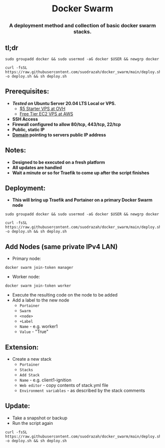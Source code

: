 # <p align="center">Docker Swarm</p>
### <p align="center">A deployment method and collection of basic docker swarm stacks.</p>

## tl;dr
```
sudo groupadd docker && sudo usermod -aG docker $USER && newgrp docker
```
```
curl -fsSL https://raw.githubusercontent.com/suodrazah/docker_swarm/main/deploy.sh -o deploy.sh && sh deploy.sh
```

## Prerequisites:
* **_Tested on_ Ubuntu Server 20.04 LTS Local or VPS.**
  * [$5 Starter VPS at OVH](https://ca.ovh.com/au/order/vps/)
  * [Free Tier EC2 VPS at AWS](https://aws.amazon.com/free/)
* **SSH Access**
* **Firewall configured to allow 80/tcp, 443/tcp, 22/tcp**
* **Public, static IP**
* **[Domain](https://domains.google.com/) pointing to servers public IP address**

## Notes:
* **Designed to be executed on a fresh platform**
* **All updates are handled**
* **Wait a minute or so for Traefik to come up after the script finishes**

## Deployment:
* **This will bring up Traefik and Portainer on a primary Docker Swarm node**
```
sudo groupadd docker && sudo usermod -aG docker $USER && newgrp docker
```
```
curl -fsSL https://raw.githubusercontent.com/suodrazah/docker_swarm/main/deploy.sh -o deploy.sh && sh deploy.sh
```

## Add Nodes (same private IPv4 LAN)
* Primary node:
```
docker swarm join-token manager
```  
* Worker node:
```
docker swarm join-token worker
```  
* Execute the resulting code on the node to be added
* Add a label to the new node
   * `Portainer`
   * `Swarm`
   * `<node>`
   * `+Label`
   * `Name` - <Node Name> e.g. worker1
   * `Value` - "True"

## Extension:
* Create a new stack
   * `Portainer`
   * `Stacks`
   * `Add Stack`
   * `Name` - e.g. client1-ignition
   * `Web editor` - copy contents of stack.yml file
   * `Environment variables` - as described by the stack comments

## Update:
* Take a snapshot or backup
* Run the script again
```
curl -fsSL https://raw.githubusercontent.com/suodrazah/docker_swarm/main/deploy.sh -o deploy.sh && sh deploy.sh
```
